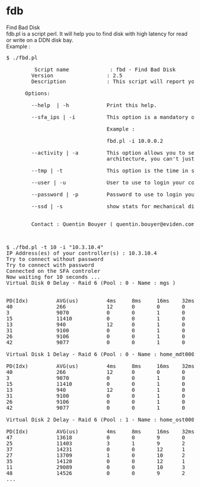 # fdb
 Find Bad Disk<br>
 fdb.pl is a script perl. It will help you to find disk with high latency for read or write on a DDN disk bay.<br>
 Example :<br>
 <pre>
$ ./fbd.pl

         Script name             : fbd - Find Bad Disk
        Version                 : 2.5
        Description             : This script will report you an output like a "show pd * counters" for mechanical disks on DDN SFA products.

      Options:

        --help  | -h            Print this help.

        --sfa_ips | -i          This option is a mandatory option that allow you to specify the IP Addresses of your controller.

                                Example :

                                fbd.pl -i 10.0.0.2

        --activity | -a         This option allows you to select if you want read or write delay values. Due to the current SFA OS
                                architecture, you can't just have both. The default is read, for write use "-a write"

        --tmp | -t              This option is the time in seconds while you are gathering informations. Default is 60 seconds.

        --user | -u             User to use to login your controllers. Default is "user".

        --password | -p         Password to use to login your controllers. Default is "user".
		
		--ssd | -s              show stats for mechanical disk AND SSD ( only mechanical disk by default ).


        Contact : Quentin Bouyer ( quentin.bouyer@eviden.com )

 </pre>
 <pre>
$ ./fbd.pl -t 10 -i "10.3.10.4"
IP Address(es) of your controller(s) : 10.3.10.4
Try to connect without password
Try to connect with password
Connected on the SFA controler
Now waiting for 10 seconds ...
Virtual Disk 0 Delay - Raid 6 (Pool : 0 - Name : mgs )


PD(Idx)         AVG(us)         4ms     8ms     16ms    32ms    64ms    128ms   256ms   512ms   1024ms  4096ms  +4096ms
40              266             12      0       0       0       0       0       0       0       0       0       0
3               9070            0       0       1       0       0       0       0       0       0       0       0
15              11410           0       0       1       0       0       0       0       0       0       0       0
13              940             12      0       1       0       0       0       0       0       0       0       0
31              9100            0       0       1       0       0       0       0       0       0       0       0
26              9106            0       0       1       0       0       0       0       0       0       0       0
42              9077            0       0       1       0       0       0       0       0       0       0       0

Virtual Disk 1 Delay - Raid 6 (Pool : 0 - Name : home_mdt0000_s0 )

PD(Idx)         AVG(us)         4ms     8ms     16ms    32ms    64ms    128ms   256ms   512ms   1024ms  4096ms  +4096ms
40              266             12      0       0       0       0       0       0       0       0       0       0
3               9070            0       0       1       0       0       0       0       0       0       0       0
15              11410           0       0       1       0       0       0       0       0       0       0       0
13              940             12      0       1       0       0       0       0       0       0       0       0
31              9100            0       0       1       0       0       0       0       0       0       0       0
26              9106            0       0       1       0       0       0       0       0       0       0       0
42              9077            0       0       1       0       0       0       0       0       0       0       0

Virtual Disk 2 Delay - Raid 6 (Pool : 1 - Name : home_ost0000 )

PD(Idx)         AVG(us)         4ms     8ms     16ms    32ms    64ms    128ms   256ms   512ms   1024ms  4096ms  +4096ms
47              13618           0       0       9       0       0       0       0       0       0       0       0
25              11403           3       1       9       2       0       0       0       0       0       0       0
37              14231           0       0       12      1       0       0       0       0       0       0       0
27              13709           1       0       10      2       0       0       0       0       0       0       0
35              14120           0       0       12      1       0       0       0       0       0       0       0
11              29089           0       0       10      3       20      0       0       0       0       0       0
48              14526           0       0       9       2       0       0       0       0       0       0       0
...
</pre>

 
